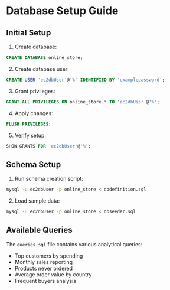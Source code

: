 # Database Setup Guide

## Initial Setup

1. Create database:
```sql
CREATE DATABASE online_store;
```

2. Create database user:
```sql
CREATE USER 'ec2dbUser'@'%' IDENTIFIED BY 'examplepassword';
```

3. Grant privileges:
```sql
GRANT ALL PRIVILEGES ON online_store.* TO 'ec2dbUser'@'%';
```

4. Apply changes:
```sql
FLUSH PRIVILEGES;
```

5. Verify setup:
```sql
SHOW GRANTS FOR 'ec2dbUser'@'%';
```

## Schema Setup

1. Run schema creation script:
```bash
mysql -u ec2dbUser -p online_store < dbdefinition.sql
```

2. Load sample data:
```bash
mysql -u ec2dbUser -p online_store < dbseeder.sql
```

## Available Queries

The `queries.sql` file contains various analytical queries:
- Top customers by spending
- Monthly sales reporting
- Products never ordered
- Average order value by country
- Frequent buyers analysis
